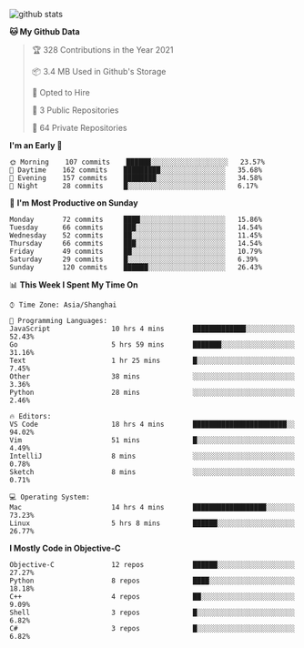
![github stats](https://github-readme-stats.vercel.app/api?username=ChesterYue&show_icons=true&count_private=true)

<!-- ![wakatime](https://github-readme-stats.vercel.app/api/wakatime?username=ChesterYue&layout=compact) -->

<!-- ![wakatime](https://github-readme-stats.vercel.app/api/top-langs/?username=ChesterYue&layout=compact) -->

<!--START_SECTION:waka-->
**🐱 My Github Data** 

> 🏆 328 Contributions in the Year 2021
 > 
> 📦 3.4 MB Used in Github's Storage 
 > 
> 💼 Opted to Hire
 > 
> 📜 3 Public Repositories 
 > 
> 🔑 64 Private Repositories  
 > 
**I'm an Early 🐤** 

```text
🌞 Morning    107 commits    ██████░░░░░░░░░░░░░░░░░░░   23.57% 
🌆 Daytime    162 commits    █████████░░░░░░░░░░░░░░░░   35.68% 
🌃 Evening    157 commits    ████████░░░░░░░░░░░░░░░░░   34.58% 
🌙 Night      28 commits     █░░░░░░░░░░░░░░░░░░░░░░░░   6.17%

```
📅 **I'm Most Productive on Sunday** 

```text
Monday       72 commits     ████░░░░░░░░░░░░░░░░░░░░░   15.86% 
Tuesday      66 commits     ███░░░░░░░░░░░░░░░░░░░░░░   14.54% 
Wednesday    52 commits     ██░░░░░░░░░░░░░░░░░░░░░░░   11.45% 
Thursday     66 commits     ███░░░░░░░░░░░░░░░░░░░░░░   14.54% 
Friday       49 commits     ██░░░░░░░░░░░░░░░░░░░░░░░   10.79% 
Saturday     29 commits     █░░░░░░░░░░░░░░░░░░░░░░░░   6.39% 
Sunday       120 commits    ██████░░░░░░░░░░░░░░░░░░░   26.43%

```


📊 **This Week I Spent My Time On** 

```text
⌚︎ Time Zone: Asia/Shanghai

💬 Programming Languages: 
JavaScript               10 hrs 4 mins       █████████████░░░░░░░░░░░░   52.43% 
Go                       5 hrs 59 mins       ███████░░░░░░░░░░░░░░░░░░   31.16% 
Text                     1 hr 25 mins        █░░░░░░░░░░░░░░░░░░░░░░░░   7.45% 
Other                    38 mins             ░░░░░░░░░░░░░░░░░░░░░░░░░   3.36% 
Python                   28 mins             ░░░░░░░░░░░░░░░░░░░░░░░░░   2.46%

🔥 Editors: 
VS Code                  18 hrs 4 mins       ███████████████████████░░   94.02% 
Vim                      51 mins             █░░░░░░░░░░░░░░░░░░░░░░░░   4.49% 
IntelliJ                 8 mins              ░░░░░░░░░░░░░░░░░░░░░░░░░   0.78% 
Sketch                   8 mins              ░░░░░░░░░░░░░░░░░░░░░░░░░   0.71%

💻 Operating System: 
Mac                      14 hrs 4 mins       ██████████████████░░░░░░░   73.23% 
Linux                    5 hrs 8 mins        ██████░░░░░░░░░░░░░░░░░░░   26.77%

```

**I Mostly Code in Objective-C** 

```text
Objective-C              12 repos            ██████░░░░░░░░░░░░░░░░░░░   27.27% 
Python                   8 repos             ████░░░░░░░░░░░░░░░░░░░░░   18.18% 
C++                      4 repos             ██░░░░░░░░░░░░░░░░░░░░░░░   9.09% 
Shell                    3 repos             █░░░░░░░░░░░░░░░░░░░░░░░░   6.82% 
C#                       3 repos             █░░░░░░░░░░░░░░░░░░░░░░░░   6.82%

```



<!--END_SECTION:waka-->